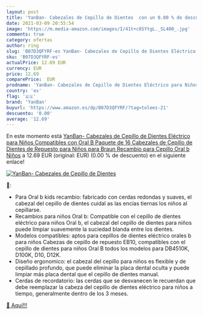 ```yaml
---
layout: post
title: 'YanBan- Cabezales de Cepillo de Dientes  con un 0.00 % de descuento'
date: 2021-03-09 20:55:54
image: 'https://m.media-amazon.com/images/I/41t+c8SYtgL._SL400_.jpg'
comments: true
category: ofertas
author: ring
slug: 'B07D3QFYRF-es YanBan- Cabezales de Cepillo de Dientes Eléctrico para...'
sku: 'B07D3QFYRF-es'
actualPrice: 12.69 EUR
currency: EUR
price: 12.69
comparePrice:  EUR
prodname: 'YanBan- Cabezales de Cepillo de Dientes Eléctrico para Niños Compatibles con Oral B  Paquete de 16 Cabezales de Cepillo de Dientes de Repuesto para Niños para Braun  Recambio para Cepillo Oral b Niños'
country: 'es'
flag: '🇪🇸'
brand: 'YanBan'
buyurl: 'https://www.amazon.es/dp/B07D3QFYRF/?tag=tolees-21'
descuento: '0.00'
average: '12.69'
---
```


En este momento está [YanBan- Cabezales de Cepillo de Dientes Eléctrico para Niños Compatibles con Oral B  Paquete de 16 Cabezales de Cepillo de Dientes de Repuesto para Niños para Braun  Recambio para Cepillo Oral b Niños](https://www.amazon.es/dp/B07D3QFYRF/?tag=tolees-21) a 12.69 EUR (original:  EUR) (0.00 %  de descuento) en el siguiente enlace!

[![YanBan- Cabezales de Cepillo de Dientes ](https://m.media-amazon.com/images/I/41t+c8SYtgL._SL400_.jpg)](https://www.amazon.es/dp/B07D3QFYRF/?tag=tolees-21)

🔎:

- Para Oral b kids recambio: fabricado con cerdas redondas y suaves, el cabezal del cepillo de dientes cuidal as las encías tiernas los niños al cepillarse.
- Recambios para niños Oral b: Compatible con el cepillo de dientes eléctrico para niños Oral b, el cabezal del cepillo de dientes para niños puede limpiar suavemente la suciedad blanda entre los dientes.
- Modelos compatibles: aptos para cepillos de dientes eléctrico orales b para niños Cabezas de cepillo de repuesto EB10, compatibles con el cepillo de dientes para niños Oral B todos los modelos para DB4510K, D100K, D10, D12K.
- Diseño ergonomico: el cabezal del cepillo para niños es flexible y de cepillado profundo, que puede eliminar la placa dental oculta y puede limpiar más placa dental que el cepillo de dientes manual.
- Cerdas de recordatorio: las cerdas que se desvanecen le recuerdan que debe reemplazar la cabeza del cepillo de dientes eléctrico para niños a tiempo, generalmente dentro de los 3 meses.

[🛒 Aquí!!!](https://www.amazon.es/dp/B07D3QFYRF/?tag=tolees-21)
